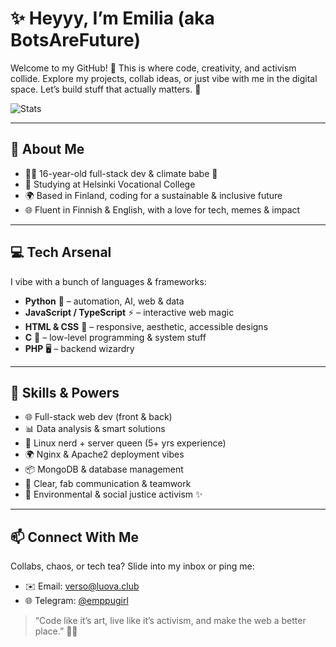 # ✨ Heyyy, I’m Emilia (aka BotsAreFuture)

Welcome to my GitHub! 💖 This is where code, creativity, and activism collide. Explore my projects, collab ideas, or just vibe with me in the digital space. Let’s build stuff that actually matters. 🚀  

![Stats](https://api.githubtrends.io/user/svg/botsarefuture/langs?time_range=all_time&include_private=True&group=private&loc_metric=changed&theme=classic)

---

## 🌱 About Me

- 👩‍💻 16-year-old full-stack dev & climate babe 🌿  
- 🏫 Studying at Helsinki Vocational College  
- 🌍 Based in Finland, coding for a sustainable & inclusive future  
- 🌐 Fluent in Finnish & English, with a love for tech, memes & impact  

---

## 💻 Tech Arsenal

I vibe with a bunch of languages & frameworks:  

- **Python** 🐍 – automation, AI, web & data  
- **JavaScript / TypeScript** ⚡ – interactive web magic  
- **HTML & CSS** 🎨 – responsive, aesthetic, accessible designs  
- **C** 🔧 – low-level programming & system stuff  
- **PHP** 🖥️ – backend wizardry  

---

## 🚀 Skills & Powers

- 🌐 Full-stack web dev (front & back)  
- 📊 Data analysis & smart solutions  
- 🐧 Linux nerd + server queen (5+ yrs experience)  
- 🌍 Nginx & Apache2 deployment vibes  
- 📦 MongoDB & database management  
- 💬 Clear, fab communication & teamwork  
- 🌱 Environmental & social justice activism ✨  

---

## 📫 Connect With Me

Collabs, chaos, or tech tea? Slide into my inbox or ping me:  

- ✉️ Email: [verso@luova.club](mailto:emilia@luova.club)  
- 🌐 Telegram: [@emppugirl](https://t.me/emppugirl)  

> “Code like it’s art, live like it’s activism, and make the web a better place.” 💖🌿
